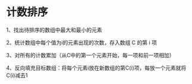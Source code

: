 # 计数排序

1、找出待排序的数组中最大和最小的元素

2、统计数组中每个值为i的元素出现的次数，存入数组 C 的第 i 项

3、对所有的计数累加（从C中的第一个元素开始，每一项和前一项相加）

4、反向填充目标数组：将每个元素i放在新数组的第C(i)项，每放一个元素就将C(i)减去1

